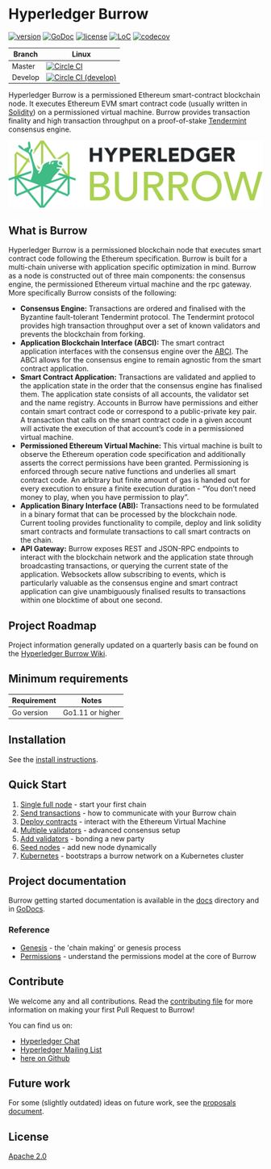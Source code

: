 # Hyperledger Burrow

[![version](https://img.shields.io/github/tag/hyperledger/burrow.svg)](https://github.com/hyperledger/burrow/releases/latest)
[![GoDoc](https://godoc.org/github.com/burrow?status.png)](https://godoc.org/github.com/hyperledger/burrow)
[![license](https://img.shields.io/github/license/hyperledger/burrow.svg)](LICENSE.md)
[![LoC](https://tokei.rs/b1/github/hyperledger/burrow?category=lines)](https://github.com/hyperledger/burrow)
[![codecov](https://codecov.io/gh/hyperledger/burrow/branch/develop/graph/badge.svg)](https://codecov.io/gh/hyperledger/burrow)


Branch    | Linux
----------|------
| Master | [![Circle CI](https://circleci.com/gh/hyperledger/burrow/tree/master.svg?style=svg)](https://circleci.com/gh/hyperledger/burrow/tree/master) |
| Develop | [![Circle CI (develop)](https://circleci.com/gh/hyperledger/burrow/tree/develop.svg?style=svg)](https://circleci.com/gh/hyperledger/burrow/tree/develop) |

Hyperledger Burrow is a permissioned Ethereum smart-contract blockchain node. It executes Ethereum EVM smart contract code (usually written in [Solidity](https://solidity.readthedocs.io)) on a permissioned virtual machine. Burrow provides transaction finality and high transaction throughput on a proof-of-stake [Tendermint](https://tendermint.com) consensus engine.

![burrow logo](docs/assets/images/burrow.png)

## What is Burrow

Hyperledger Burrow is a permissioned blockchain node that executes smart contract code following the Ethereum specification. Burrow is built for a multi-chain universe with application specific optimization in mind. Burrow as a node is constructed out of three main components: the consensus engine, the permissioned Ethereum virtual machine and the rpc gateway. More specifically Burrow consists of the following:

- **Consensus Engine:** Transactions are ordered and finalised with the Byzantine fault-tolerant Tendermint protocol.  The Tendermint protocol provides high transaction throughput over a set of known validators and prevents the blockchain from forking.
- **Application Blockchain Interface (ABCI):** The smart contract application interfaces with the consensus engine over the [ABCI](https://github.com/tendermint/tendermint/abci). The ABCI allows for the consensus engine to remain agnostic from the smart contract application.
- **Smart Contract Application:** Transactions are validated and applied to the application state in the order that the consensus engine has finalised them. The application state consists of all accounts, the validator set and the name registry. Accounts in Burrow have permissions and either contain smart contract code or correspond to a public-private key pair. A transaction that calls on the smart contract code in a given account will activate the execution of that account’s code in a permissioned virtual machine.
- **Permissioned Ethereum Virtual Machine:** This virtual machine is built to observe the Ethereum operation code specification and additionally asserts the correct permissions have been granted. Permissioning is enforced through secure native functions and underlies all smart contract code. An arbitrary but finite amount of gas is handed out for every execution to ensure a finite execution duration - “You don’t need money to play, when you have permission to play”.
- **Application Binary Interface (ABI):** Transactions need to be formulated in a binary format that can be processed by the blockchain node. Current tooling provides functionality to compile, deploy and link solidity smart contracts and formulate transactions to call smart contracts on the chain.
- **API Gateway:** Burrow exposes REST and JSON-RPC endpoints to interact with the blockchain network and the application state through broadcasting transactions, or querying the current state of the application. Websockets allow subscribing to events, which is particularly valuable as the consensus engine and smart contract application can give unambiguously finalised results to transactions within one blocktime of about one second.

## Project Roadmap

Project information generally updated on a quarterly basis can be found on the [Hyperledger Burrow Wiki](https://wiki.hyperledger.org/display/burrow).

## Minimum requirements

Requirement|Notes
---|---
Go version | Go1.11 or higher

## Installation

See the [install instructions](docs/INSTALL.md).

## Quick Start
1. [Single full node](docs/quickstart/single-full-node.md) - start your first chain
1. [Send transactions](docs/quickstart/send-transactions.md) - how to communicate with your Burrow chain
1. [Deploy contracts](docs/quickstart/deploy-contracts.md) - interact with the Ethereum Virtual Machine
1. [Multiple validators](docs/quickstart/multiple-validators.md) - advanced consensus setup
1. [Add validators](docs/quickstart/add-validators.md) - bonding a new party
1. [Seed nodes](docs/quickstart/seed-nodes.md) - add new node dynamically
1. [Kubernetes](https://github.com/helm/charts/tree/master/stable/burrow) - bootstraps a burrow network on a Kubernetes cluster

## Project documentation
Burrow getting started documentation is available in the [docs](docs/README.md) directory and in [GoDocs](https://godoc.org/github.com/hyperledger/burrow).

### Reference

- [Genesis](docs/genesis.md) - the 'chain making' or genesis process
- [Permissions](docs/permissions.md) - understand the permissions model at the core of Burrow

## Contribute

We welcome any and all contributions. Read the [contributing file](.github/CONTRIBUTING.md) for more information on making your first Pull Request to Burrow!

You can find us on:
- [Hyperledger Chat](https://chat.hyperledger.org)
- [Hyperledger Mailing List](https://lists.hyperledger.org/mailman/listinfo)
- [here on Github](https://github.com/hyperledger/burrow/issues)

## Future work

For some (slightly outdated) ideas on future work, see the [proposals document](docs/PROPOSALS.md).

## License

[Apache 2.0](LICENSE.md)
